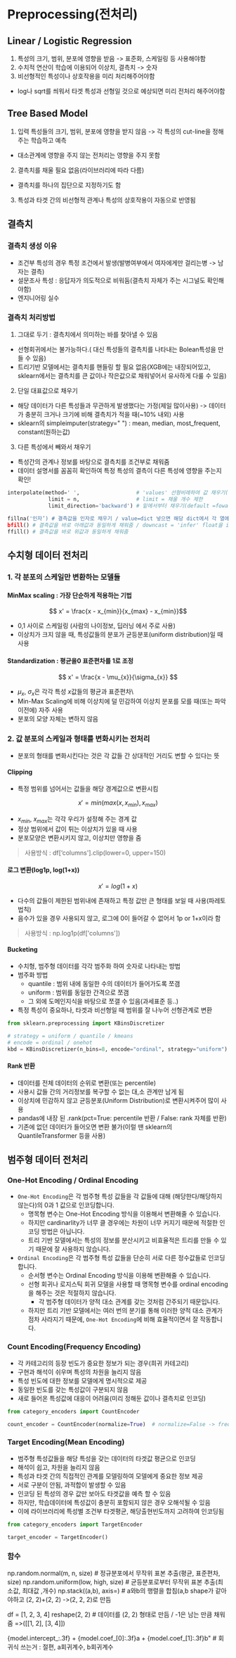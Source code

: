 # Preprocessing(전처리)

## Linear / Logistic Regression
1. 특성의 크기, 범위, 분포에 영향을 받음 -> 표준화, 스케일링 등 사용해야함
2. 수치적 연산이 학습에 이용되어 이상치, 결측치 -> 숫자
3. 비선형적인 특성이나 상호작용을 미리 처리해주어야함
  - log나 sqrt를 씌워서 타겟 특성과 선형일 것으로 예상되면 미리 전처리 해주어야함


## Tree Based Model
1. 입력 특성들의 크기, 범위, 분포에 영향을 받지 않음 -> 각 특성의 cut-line을 정해주는 학습하고 예측 
- 대소관계에 영향을 주지 않는 전처리는 영향을 주지 못함
2. 결측치를 채울 필요 없음(라이브러리에 따라 다름)
- 결측치를 하나의 집단으로 지정하기도 함
3. 특성과 타겟 간의 비선형적 관계나 특성의 상호작용이 자동으로 반영됨


## 결측치 
### 결측치 생성 이유
- 조건부 특성의 경우 특정 조건에서 발생(발병여부에서 여자에게만 걸리는병 -> 남자는 결측)
- 설문조사 특성 : 응답자가 의도적으로 비워둠(결측치 자체가 주는 시그널도 확인해야함)
- 엔지니어링 실수
### 결측치 처리방법
1. 그대로 두기 : 결측치에서 의미하는 바를 찾아낼 수 있음
- 선형회귀에서는 불가능하다.( 대신 특성들의 결측치를 나타내는 Bolean특성을 만들 수 있음)
- 트리기반 모델에서는 결측치를 핸들링 할 필요 없음(XGB에는 내장되어있고, sklearn에서는 결측치를 큰 값이나 작은값으로 채워넣어서 유사하게 다룰 수 있음)   

2. 단일 대표값으로 채우기
- 해당 데이터가 다른 특성들과 무관하게 발생했다는 가정(제일 많이사용) -> 데이터가 충분히 크거나 크기에 비해 결측치가 적을 때(~10% 내외) 사용
- sklearn의 simpleimputer(strategy=" ") : mean, median, most_frequent, constant(원하는값)

3. 다른 특성에서 빼와서 채우기
- 특성간의 관계나 정보를 바탕으로 결측치를 조건부로 채워줌
- 데이터 설명서를 꼼꼼히 확인하여 특정 특성의 결측이 다른 특성에 영향을 주는지 확인!
```python
interpolate(method=' ',                  # 'values' 선형비례하여 값 채우기(간격평균) /  ‘time'(날짜를 보고 채워줌) / nearest : 가까운값 / linear(두 값의 평균)
             limit = n,                  # limit = 채울 개수 제한
             limit_direction='backward') # 밑에서부터 채우기(default =foward) / both 중간부터 채우기?
             
fillna('인자’) # 결측값을 인자로 채우기 / value=dict 넣으면 해당 dict에서 각 열에 해당하는 값 넣어줌  
bfill() # 결측값을 바로 아래값과 동일하게 채워줌 / downcast = 'infer' float을 int로 바꾸어줌
ffill() # 결측값을 바로 위값과 동일하게 채워줌 
```
## 수치형 데이터 전처리
### 1. 각 분포의 스케일만 변환하는 모델들
#### MinMax scaling : 가장 단순하게 적용하는 기법   
  
$$ x' = \frac{x - x_{min}}{x_{max} - x_{min}}$$    

- 0,1 사이로 스케일링 (사람의 나이정보, 딥러닝 에서 주로 사용)
- 이상치가 크지 않을 때, 특성값들의 분포가 균등분포(uniform distribution)일 때 사용

#### Standardization : 평균을0 표준편차를 1로 조정
  
$$ x' = \frac{x - \mu_{x}}{\sigma_{x}} $$ 

- $\mu_{x}$, $\sigma_{x}$은 각각 특성 $x$값들의 평균과 표준편차\
- Min-Max Scaling에 비해 이상치에 덜 민감하여 이상치 분포를 모를 때(또는 파악 이전에) 자주 사용
- 분포의 모양 자체는 변하지 않음

### 2. 값 분포의 스케일과 형태를 변화시키는 전처리
- 분포의 형태를 변화시킨다는 것은 각 값들 간 상대적인 거리도 변할 수 있다는 뜻
#### Clipping
- 특정 범위를 넘어서는 값들을 해당 경계값으로 변환시킴
  
$$ x' = min(max(x, x_{min}), x_{max}) $$ 

- $x_{min}$, $x_{max}$는 각각 우리가 설정해 주는 경계 값
- 정상 범위에서 값이 튀는 이상치가 있을 때 사용
- 분포모양은 변환시키지 않고, 이상치만 영향을 줌
> 사용방식 : df[‘columns'].clip(lower=0, upper=150)
#### 로그 변환(log1p, log(1+x))
  
$$ x' = log(1+x) $$ 

- 다수의 값들이 제한된 범위내에 존재하고 특정 값만 큰 형태를 보일 때 사용(파레토 법칙)
- 음수가 있을 경우 사용되지 않고, 로그에 0이 들어갈 수 없어서 1p or 1+x이라 함
> 사용방식 : np.log1p(df['columns'])
 
#### Bucketing
- 수치형, 범주형 데이터를 각각 범주화 하여 숫자로 나타내는 방법
- 범주화 방법
  - quantile : 범위 내에 동일한 수의 데이터가 들어가도록 쪼갬
  - uniform : 범위를 동일한 간격으로 쪼갬
  - 그 외에 도메인지식을 바탕으로 쪼갤 수 있음(과세표준 등..)
- 특정 특성이 중요하나, 타겟과 비선형일 때 범위를 잘 나누어 선형관계로 변환
```python
from sklearn.preprocessing import KBinsDiscretizer

# strategy = uniform / quantile / kmeans
# encode = ordinal / onehot
kbd = KBinsDiscretizer(n_bins=8, encode="ordinal", strategy="uniform")
```
#### Rank 반환
- 데이터를 전체 데이터의 순위로 변환(또는 percentile)
- 사용시 값들 간의 거리정보를 복구할 수 없는 대,소 관계만 남게 됨
- 이상치에 민감하지 않고 균등분포(Uniform Distribution)로 변환시켜주어 많이 사용
- pandas에 내장 된 .rank(pct=True: percentile 반환 / False: rank 자체를 반환)
- 기존에 없던 데이터가 들어오면 변환 불가(이럴 땐  sklearn의 QuantileTransformer 등을 사용)

## 범주형 데이터 전처리

### One-Hot Encoding / Ordinal Encoding
- `One-Hot Encoding`은 각 범주형 특성 값들을 각 값들에 대해 (해당한다/해당하지 않는다)의 0과 1 값으로 인코딩합니다. 
    - 명목형 변수는 One-Hot Encoding 방식을 이용해서 변환해줄 수 있습니다. 
    - 하지만 cardinarlity가 너무 클 경우에는 차원이 너무 커지기 때문에 적절한 인코딩 방법은 아닙니다. 
    - 트리 기반 모델에서는 특성의 정보를 분산시키고 비효율적은 트리를 만들 수 있기 때문에 잘 사용하지 않습니다.
- `Ordinal Encoding`은 각 범주형 특성 값들을 단순히 서로 다른 정수값들로 인코딩합니다. 
    - 순서형 변수는 Ordinal Encoding 방식을 이용해 변환해줄 수 있습니다. 
    - 선형 회귀나 로지스틱 회귀 모델을 사용할 때 명목형 변수를 ordinal encoding을 해주는 것은 적절하지 않습니다. 
        - 각 범주형 데이터가 양적 대소 관계를 갖는 것처럼 간주되기 때문입니다. 
    - 하지만 트리 기반 모델에서는 여러 번의 분기를 통해 이러한 양적 대소 관계가 점차 사라지기 때문에, `One-Hot Encoding`에 비해 효율적이면서 잘 작동합니다.

### Count Encoding(Frequency Encoding)
- 각 카테고리의 등장 빈도가 중요한 정보가 되는 경우(희귀 카테고리)
- 구현과 해석이 쉬우며 특성의 차원을 늘리지 않음
- 특성 빈도에 대한 정보를 모델에게 명시적으로 제공
- 동일한 빈도를 갖는 특성값이 구분되지 않음
- 새로 들어온 특성값에 대응이 어려움(미리 정해둔 값이나 결측치로 인코딩)
```python
from category_encoders import CountEncoder

count_encoder = CountEncoder(normalize=True)  # normalize=False -> frequency 자체를 반환합니다.
```
### Target Encoding(Mean Encoding)
- 범주형 특성값들을 해당 특성을 갖는 데이터의 타겟값 평균으로 인코딩
- 해석이 쉽고, 차원을 늘리지 않음
- 특성과 타겟 간의 직접적인 관계를 모델링하여 모델에게 중요한 정보 제공
- 서로 구분이 안됨, 과적합이 발생할 수 있음
- 인코딩 된 특성의 경우 값만 보아도 타겟값을 예측 할 수 있음
- 하지만, 학습데이터에 특성값이 충분히 포함되지 않은 경우 오해석될 수 있음
- 이에 라이브러리에 특성별 조건부 타겟평균, 해당출현빈도까지 고려하여 인코딩됨
```python
from category_encoders import TargetEncoder

target_encoder = TargetEncoder()
```


### 함수
np.random.normal(m, n, size) # 정규분포에서 무작위 표본 추출(평균, 표준편차, size)
np.random.uniform(low, high, size) # 균등분포로부터 무작위 표본 추출(최소값, 최대값 ,개수)
np.stack((a,b), axis=) # a와b의 행렬을 합침(a,b shape가 같아야하고 (2, 2)+(2, 2) ->(2, 2, 2)로 만듬

df = [1, 2, 3, 4]
reshape(2, 2)     # 데이터를 (2, 2) 형태로 만듬 / -1은 남는 만큼 채워줌
=>([[1, 2],
   [3, 4]])

{model.intercept_:.3f} + {model.coef_[0]:.3f}a + {model.coef_[1]:.3f}b" # 회귀식 쓰는거 : 절편, a회귀계수, b회귀계수
